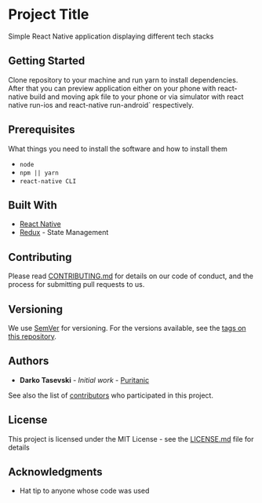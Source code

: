 # Project Title

Simple React Native application displaying different tech stacks

## Getting Started

Clone repository to your machine and run yarn to install dependencies. After that you can preview application either on your phone with react-native build and moving apk file to your phone or via simulator with react native run-ios and react-native run-android` respectively.

## Prerequisites

What things you need to install the software and how to install them

-   `node`
-   `npm || yarn`
-   `react-native CLI`

## Built With

-   [React Native](#)
-   [Redux](#) - State Management

## Contributing

Please read [CONTRIBUTING.md](CONTRIBUTING.md) for details on our code of conduct, and the process for submitting pull requests to us.

## Versioning

We use [SemVer](http://semver.org/) for versioning. For the versions available, see the [tags on this repository](https://github.com/your/project/tags).

## Authors

-   **Darko Tasevski** - _Initial work_ - [Puritanic](https://github.com/Puritanic)

See also the list of [contributors](CONTRIBUTORS.md) who participated in this project.

## License

This project is licensed under the MIT License - see the [LICENSE.md](LICENSE.md) file for details

## Acknowledgments

-   Hat tip to anyone whose code was used
